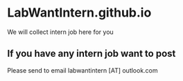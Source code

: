 # LabWantIntern.github.io
We will collect intern job here for you

## If you have any intern job want to post 
Please send to email labwantintern [AT] outlook.com
